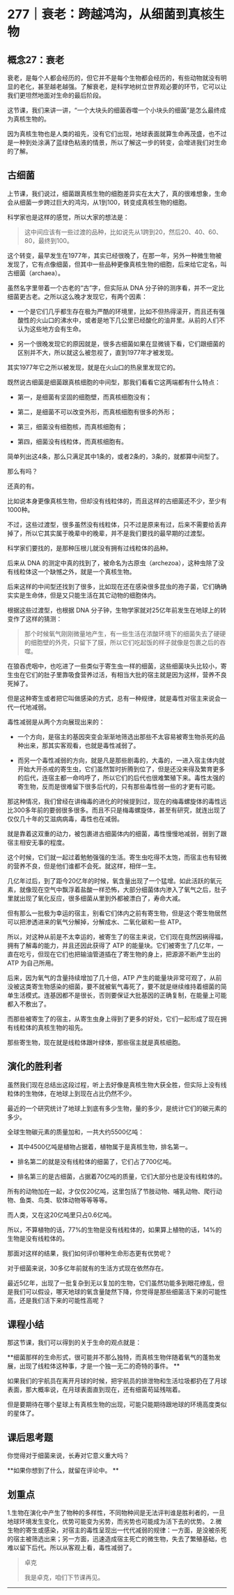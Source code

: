# 277｜衰老：跨越鸿沟，从细菌到真核生物

## 概念27：衰老

衰老，是每个人都会经历的，但它并不是每个生物都会经历的，有些动物就没有明显的老化，甚至越老越强。了解衰老，是科学地树立世界观必要的环节，它可以让我们更坦然地面对生命的最后阶段。

这节课，我们来讲一讲，“一个大块头的细菌吞噬一个小块头的细菌”是怎么最终成为真核生物的。

因为真核生物也是人类的祖先，没有它们出现，地球表面就算生命再茂盛，也不过是一种到处涂满了蓝绿色粘液的情景，所以了解这一步的转变，会增进我们对生命的了解。

## 古细菌

上节课，我们说过，细菌跟真核生物的细胞差异实在太大了，真的很难想象，生命会从细菌一步跨过巨大的鸿沟，从1到100，转变成真核生物的细胞。

科学家也是这样的感觉，所以大家的想法是：

> 这中间应该有一些过渡的品种，比如说先从1跨到20，然后20、40、60、80，最终到100。

这个转变，最早发生在1977年，其实已经很晚了，在那一年，另外一种微生物被发现了，它有点像细菌，但其中一些品种更像真核生物的细胞，后来给它定名，叫古细菌（archaea）。

虽然名字里带着一个古老的“古”字，但实际从 DNA 分子钟的测序看，并不一定比细菌更古老。之所以这么晚才发现它，有两个因素：

* 一个是它们几乎都生存在极为严酷的环境里，比如不但热得滚开，而且还有强酸性的火山口的沸水中，或者是地下几公里已经酸化的油井里。从前的人们不认为这些地方会有生命。

* 另一个很晚发现它的原因就是，很多古细菌如果在显微镜下看，它们跟细菌的区别并不大，所以就这么被忽视了，直到1977年才被发现。

其实1977年它之所以被发现，就是在火山口的热泉里发现它的。

既然说古细菌是细菌跟真核细胞的中间型，那我们看看它这两端都有什么特点：

* 第一，是细菌有坚固的细胞壁，而真核细胞没有；

* 第二，是细菌不可以改变外形，而真核细胞有很多的外形；

* 第三，细菌没有细胞核，而真核细胞有；

* 第四，细菌没有线粒体，而真核细胞有。

简单列出这4条，那么只满足其中1条的，或者2条的，3条的，就都算中间型了。

那么有吗？

还真的有。

比如说本身更像真核生物，但却没有线粒体的，而且这样的古细菌还不少，至少有1000种。

不过，这些过渡型，很多虽然没有线粒体，只不过是原来有过，后来不需要给丢弃掉了，所以它其实属于晚辈中的晚辈，并不是我们要找的最早期的过渡型。

科学家们要找的，是那种压根儿就没有拥有过线粒体的品种。

后来从 DNA 的测定中真的找到了，被命名为古原虫（archezoa），这种虫除了没有线粒体这一个缺憾之外，就是一个真核生物。

后来这样的中间型还找到了很多，比如现在还在感染很多昆虫的孢子菌，它们确确实实是生命体，但是又只能生活在其它动物的细胞体内。

根据这些过渡型，也根据 DNA 分子钟，生物学家就对25亿年前发生在地球上的转变作了这样的猜测：

> 那个时候氧气刚刚微量地产生，有一些生活在浓酸环境下的细菌失去了硬硬的细胞壁的外壳，只留下了膜，所以它们吃起饭的样子就像是包裹之后的吞噬。

在狼吞虎咽中，也吃进了一些类似于寄生虫一样的细菌，这些细菌块头比较小，寄生虫在它们的肚子里靠吸食营养过活，有相当大批的宿主就是因为这样，营养不良死掉了。

但是这种寄生或者把它叫做感染的方式，总有一种规律，就是毒性对宿主来说会一代一代地减弱。

毒性减弱是从两个方向展现出来的：

* 一个方向，是宿主的基因突变会渐渐地筛选出那些不太容易被寄生物杀死的品种出来，那其实客观看，也就是毒性减弱了。

* 而另一个毒性减弱的方向，就是凡是那些剧毒的，大毒的，一进入宿主体内就开始大开杀戒的寄生虫，它们虽然暂时折腾到位了，但是还没来得及繁育更多的后代，连宿主都一命呜呼了，所以它们的后代也很难繁殖下来。毒性太强的寄生物，反而是很难留下很多后代的，只有那些毒性弱一些的才更有可能。

那这种情况，我们曾经在讲梅毒的进化的时候提到过，现在的梅毒螺旋体的毒性远比300多年前的要弱很多很多。而且不只是梅毒螺旋体，甚至有研究，就连出现了仅仅几十年的艾滋病病毒，毒性也在减弱。

就是靠着这双重的动力，被包裹进古细菌体内的细菌，毒性慢慢地减弱，弱到了跟宿主相安无事的程度。

这个时候，它们就一起过着勉勉强强的生活。寄生虫吃得不太饱，而宿主也有轻微的营养不良，但是他们谁都不会死。就这样，相伴一生。

几亿年过后，到了距今20亿年的时候，氧含量出现了一个猛增。如此活跃的氧元素，就像现在空气中飘浮着盐酸一样恐怖，大部分细菌体内渗入了氧气之后，肚子里就出现了氧化反应，很多细菌从里到外都被漂白了，寿命大减。

但有那么一批极为幸运的宿主，别看它们体内之前有寄生物，但是这个寄生物居然可以把渗透进来的氧气分解掉，分解成水、二氧化碳和一些 ATP。

所以，对这种从前是不太幸运的，被寄生了的宿主来说，它们现在竟然因祸得福，拥有了解毒的能力，并且还因此获得了 ATP 的能量块。它们被寄生了几亿年，一直在吃亏，但现在它们也把输油管道插在了寄生物的身上，把源源不断产生出的 ATP 为自己所用。

后来，因为氧气的含量持续增加了几十倍，ATP 产生的能量块非常可观了，从前没被这类寄生物感染的细菌，要不就被氧气毒死了，要不就是继续维持着细菌的简单生活模式。连基因都不是很长，否则要保证大批基因的正确复制，在能量上可能都入不敷出了。

而那些被寄生了的宿主，从寄生虫身上得到了更多的好处，它们一起形成了现在拥有线粒体的真核生物的祖先。

那些寄生物，现在就是线粒体跟叶绿体，那些宿主就是真核细胞。

## 演化的胜利者

虽然我们现在总结出这段过程，听上去好像是真核生物大获全胜，但实际上没有线粒体的生物体，在地球上到现在占比仍然不少。

最近的一个研究统计了地球上到底有多少生物，量的多少，是统计它们的碳元素的多少。

全球生物碳元素的质量加和，一共大约5500亿吨：

* 其中4500亿吨是植物占据着，植物属于是真核生物，排名第一。

* 排名第二的就是没有线粒体的细菌了，它们占了700亿吨。

* 排名第三的是古细菌，占据着70亿吨的质量，它们大部分也是没有线粒体的。

所有的动物加在一起，才仅仅20亿吨，这里包括了节肢动物、哺乳动物、爬行动物、鱼类、鸟类、软体动物等等等等。

而人类，又在这20亿吨里只占0.6亿吨。

所以，不算植物的话，77%的生物是没有线粒体的，如果算上植物的话，14%的生物是没有线粒体的。

那面对这样的结果，我们如何评价哪种生命形态更有优势呢？

对于细菌来说，30多亿年前就有的生活方式现在依然存在。

最近5亿年，出现了一批复杂到无以复加的生物，它们虽然功能多到眼花缭乱，但是我们可以假设，哪天地球的氧含量陡然下降，你觉得是那些细菌活下来的可能性高，还是我们活下来的可能性高呢？

## 课程小结

那这节课，我们可以得到的关于生命的观点就是：

 **细菌那样的生命形式，很可能并不那么独特，而真核生物伴随着氧气的蓬勃发展，出现了线粒体这种事，才是一个独一无二的奇特的事件。 **

如果我们的宇航员在离开月球的时候，把宇航员的排泄物和生活垃圾都扔在了月球表面，那大概率说，在月球表面直到现在，还有细菌苟延残喘着。

但是要期待在哪个星球上有真核生物的出现，可能只能期待跟地球的环境高度类似的星体了。

## 课后思考题

你觉得对于细菌来说，长寿对它意义重大吗？

 **如果你想到了什么，就留在评论中。 **

## 划重点

1.生物在演化中产生了物种的多样性，不同物种间是无法评判谁是胜利者的，一旦地球环境发生变化，优势可能变为劣势，而劣势也可能成为活下去的优势。
2.微生物的寄生或感染，对宿主的毒性呈现出一代代减弱的规律：一方面，是没被杀死的宿主被筛选出来；另一方面，迅速造成宿主死亡的微生物，失去了繁殖基础，也难以留下后代。所以从客观上看，毒性减弱了。

> 卓克
> 
> 我是卓克，咱们下节课再见。

---
